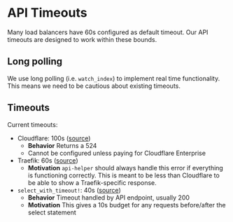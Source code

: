 # API Timeouts

Many load balancers have 60s configured as default timeout. Our API timeouts are designed to work within these bounds.

## Long polling

We use long polling (i.e. `watch_index`) to implement real time functionality. This means we need to be cautious about existing timeouts.

## Timeouts

Current timeouts:

-   Cloudflare: 100s ([source](https://developers.cloudflare.com/support/troubleshooting/cloudflare-errors/troubleshooting-cloudflare-5xx-errors/#error-524-a-timeout-occurred))
    -   **Behavior** Returns a 524
    -   Cannot be configured unless paying for Cloudflare Enterprise
-   Traefik: 60s ([source](https://github.com/rivet-gg/rivet/blob/c63067ce6e81f97b435e424e576fbd922b14f748/infra/tf/k8s_infra/traefik.tf#L65))
    -   **Motivation** `api-helper` should always handle this error if everything is functioning correctly. This is meant to be less than Cloudflare to be able to show a Traefik-specific response.
-   `select_with_timeout!`: 40s ([source](https://github.com/rivet-gg/rivet/blob/9811ae11656d63e26b4814fe15f7f852f5479a48/lib/util/macros/src/lib.rs#L12))
    -   **Behavior** Timeout handled by API endpoint, usually 200
    -   **Motivation** This gives a 10s budget for any requests before/after the select statement
